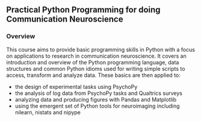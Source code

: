 ## Practical Python Programming for doing Communication Neuroscience

### Overview

This course aims to provide basic programming skills in Python with a focus
on applications to research in communication neuroscience. It covers an
introduction and overview of the Python programming language, data structures and
common Python idioms used for writing simple scripts to access, transform and
analyze data. These basics are then applied to:

* the design of experimental tasks using PsychoPy
* the analysis of log data from PsychoPy tasks and Qualtrics surveys
* analyzing data and producing figures with Pandas and Matplotlib
* using the emergent set of Python tools for neuroimaging including nilearn, nistats and nipype 	
